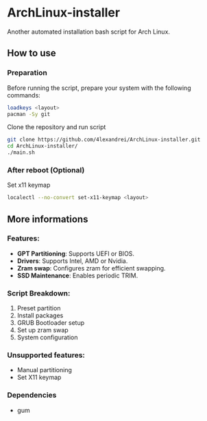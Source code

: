 # ArchLinux-installer
Another automated installation bash script for Arch Linux.

## How to use
### Preparation
Before running the script, prepare your system with the following commands:
```bash
loadkeys <layout> 
pacman -Sy git
```
Clone the repository and run script
```bash
git clone https://github.com/4lexandrei/ArchLinux-installer.git
cd ArchLinux-installer/
./main.sh
```
### After reboot (Optional)
Set x11 keymap
```bash
localectl --no-convert set-x11-keymap <layout>
```
## More informations
### Features:
- **GPT Partitioning**: Supports UEFI or BIOS.
- **Drivers**: Supports Intel, AMD or Nvidia.
- **Zram swap**: Configures zram for efficient swapping.
- **SSD Maintenance**: Enables periodic TRIM.

### Script Breakdown:
1) Preset partition
2) Install packages
3) GRUB Bootloader setup
4) Set up zram swap 
5) System configuration

### Unsupported features:
- Manual partitioning
- Set X11 keymap

### Dependencies
- gum